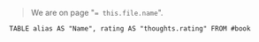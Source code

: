 > We are on page "`= this.file.name`".


```dataview
TABLE alias AS "Name", rating AS "thoughts.rating" FROM #book
```
